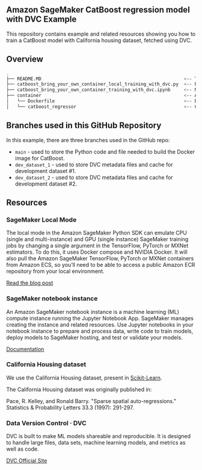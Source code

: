 ## Amazon SageMaker CatBoost regression model with DVC Example

This repository contains example and related resources showing you how to train a CatBoost model with California housing dataset, fetched using DVC. 

## Overview

```bash
.
├── README.MD                                                     <-- This instructions file
├── catboost_bring_your_own_container_local_training_with_dvc.py  <-- Python code to run example with SageMaker Local
├── catboost_bring_your_own_container_training_with_dvc.ipynb     <-- Notebook to run example with SageMaker Notebooks instance
├── container                                                     <-- All the components you need to package the sample algorithm for Amazon SageMager
│   └── Dockerfile                                                <-- Describes how to build your Docker container image
│   └── catboost_regressor                                        <-- Contains the files that will be installed in the container
```

## Branches used in this GitHub Repository
In this example, there are three branches used in the GitHub repo: 
- `main` - used to store the Python code and file needed to build the Docker image for CatBoost. 
- `dev_dataset_1` - used to store DVC metadata files and cache for development dataset #1.
- `dev_dataset_2` - used to store DVC metadata files and cache for development dataset #2.

## Resources

### SageMaker Local Mode
The local mode in the Amazon SageMaker Python SDK can emulate CPU (single and multi-instance) and GPU (single instance) SageMaker training jobs by changing a single argument in the TensorFlow, PyTorch or MXNet estimators.  To do this, it uses Docker compose and NVIDIA Docker.  It will also pull the Amazon SageMaker TensorFlow, PyTorch or MXNet containers from Amazon ECS, so you’ll need to be able to access a public Amazon ECR repository from your local environment.

[Read the blog post](https://aws.amazon.com/blogs/machine-learning/use-the-amazon-sagemaker-local-mode-to-train-on-your-notebook-instance/)


### SageMaker notebook instance
An Amazon SageMaker notebook instance is a machine learning (ML) compute instance running the Jupyter Notebook App. SageMaker manages creating the instance and related resources. Use Jupyter notebooks in your notebook instance to prepare and process data, write code to train models, deploy models to SageMaker hosting, and test or validate your models.

[Documentation](https://docs.aws.amazon.com/sagemaker/latest/dg/nbi.html)

### California Housing dataset
We use the California Housing dataset, present in [Scikit-Learn](https://scikit-learn.org/stable/modules/generated/sklearn.datasets.fetch_california_housing.html). 

The California Housing dataset was originally published in:

Pace, R. Kelley, and Ronald Barry. "Sparse spatial auto-regressions." Statistics & Probability Letters 33.3 (1997): 291-297.

### Data Version Control · DVC
DVC is built to make ML models shareable and reproducible. It is designed to handle large files, data sets, machine learning models, and metrics as well as code.

[DVC Official Site](https://dvc.org/)

